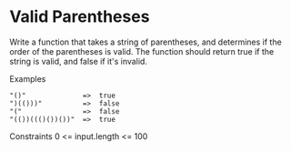 # Valid Parentheses

Write a function that takes a string of parentheses, and determines if the order of the parentheses is valid. The function should return true if the string is valid, and false if it's invalid.

Examples
```
"()"              =>  true
")(()))"          =>  false
"("               =>  false
"(())((()())())"  =>  true
```
Constraints
0 <= input.length <= 100
